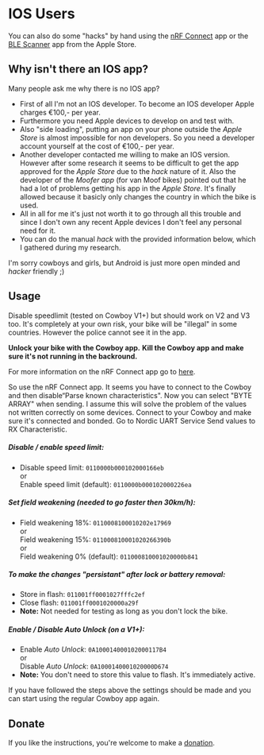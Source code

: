 # IOS Users

You can also do some "hacks" by hand using the [nRF Connect](https://apps.apple.com/nl/app/nrf-connect-bluetooth-app/id1054362403 "nRF Connect") app or the [BLE Scanner](https://apps.apple.com/nl/app/ble-scanner-4-0/id1221763603 "BLE Scanner") app from the Apple Store.

## Why isn't there an IOS app?
Many people ask me why there is no IOS app?
- First of all I'm not an IOS developer. To become an IOS developer Apple charges €100,- per year.
- Furthermore you need Apple devices to develop on and test with.
- Also "side loading", putting an app on your phone outside the *Apple Store* is almost impossible for non developers. So you need a developer account yourself at the cost of €100,- per year.
- Another developer contacted me willing to make an IOS version. However after some research it seems to be difficult to get the app approved for the *Apple Store* due to the *hack* nature of it. Also the developer of the *Moofer app* (for van Moof bikes) pointed out that he had a lot of problems getting his app in the *Apple Store*. It's finally allowed because it basicly only changes the country in which the bike is used.
- All in all for me it's just not worth it to go through all this trouble and since I don't own any recent Apple devices I don't feel any personal need for it.
- You can do the manual *hack* with the provided information below, which I gathered during my research.

I'm sorry cowboys and girls, but Android is just more open minded and *hacker* friendly ;)

## Usage

Disable speedlimit (tested on Cowboy V1+) but should work on V2 and V3 too.
It's completely at your own risk, your bike will be "illegal" in some countries. However the police cannot see it in the app.

**Unlock your bike with the Cowboy app.**
**Kill the Cowboy app and make sure it's not running in the backround.**

For more information on the nRF Connect app go to [here](https://devzone.nordicsemi.com/f/nordic-q-a/22523/writing-hex-values-to-characteristics-using-nrf-connect "here").

So use the nRF Connect app. It seems you have to connect to the Cowboy and then disable“Parse known characteristics". Now you can select "BYTE ARRAY" when sending. I assume this will solve the problem of the values not written correctly on some devices.
Connect to your Cowboy and make sure it's connected and bonded. Go to Nordic UART Service Send values to RX Characteristic.

##### Disable / enable speed limit:
- Disable speed limit: `0110000b000102000166eb`
<br>or<br>
Enable speed limit (default): `0110000b000102000226ea`

##### Set field weakening (needed to go faster then 30km/h):
- Field weakening 18%: `0110008100010202e17969`
<br>or<br>
Field weakening 15%: `011000810001020266390b`
<br>or<br>
Field weakening 0% (default): `011000810001020000b841`

##### To make the changes "persistant" after lock or battery removal:
- Store in flash: `011001ff0001027fffc2ef`
- Close flash: `011001ff0001020000a29f`
- **Note:** Not needed for testing as long as you don't lock the bike.

##### Enable / Disable *Auto Unlock* (on a V1+):
- Enable *Auto Unlock*: `0A100014000102000117B4`
<br>or<br>
Disable *Auto Unlock*: `0A1000140001020000D674`
- **Note:** You don't need to store this value to flash. It's immediately active.

If you have followed the steps above the settings should be made and you can start using the regular Cowboy app again.


## Donate
If you like the instructions, you're welcome to make a [donation](https://github.com/Imaginous/Cowboy_Untamed/blob/main/README.md#donate). 
